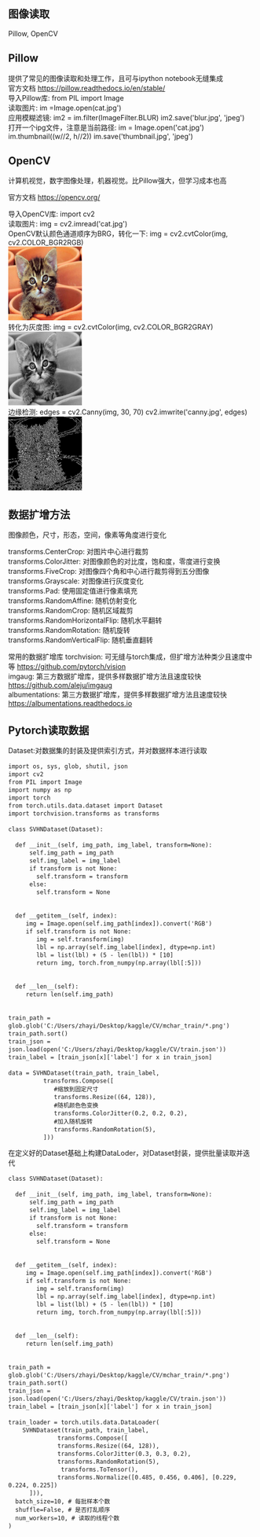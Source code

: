 图像读取
-------
Pillow, OpenCV    


Pillow
-------
提供了常见的图像读取和处理工作，且可与ipython notebook无缝集成  
官方文档    https://pillow.readthedocs.io/en/stable/  
导入Pillow库:                          from PIL import Image   
读取图片:                              im =Image.open(cat.jpg')  
应用模糊滤镜:                          im2 = im.filter(ImageFilter.BLUR) im2.save('blur.jpg', 'jpeg')  
打开一个ipg文件，注意是当前路径:         im = Image.open('cat.jpg') im.thumbnail((w//2, h//2)) im.save('thumbnail.jpg', 'jpeg') 


OpenCV
-------
计算机视觉，数字图像处理，机器视觉。比Pillow强大，但学习成本也高  

官方文档    https://opencv.org/  

导入OpenCV库:                          import cv2     
读取图片:                              img = cv2.imread('cat.jpg')    
OpenCV默认颜色通道顺序为BRG，转化一下:   img = cv2.cvtColor(img, cv2.COLOR_BGR2RGB)  
<img width="150" height="150" src="https://github.com/zhaying0617/Datawhale-CV/blob/master/img-storage/图片1.png">    
转化为灰度图:                           img = cv2.cvtColor(img, cv2.COLOR_BGR2GRAY)  
<img width="150" height="150" src="https://github.com/zhaying0617/Datawhale-CV/blob/master/img-storage/图片2.png">  
边缘检测:                               edges = cv2.Canny(img, 30, 70) cv2.imwrite('canny.jpg', edges)  
<img width="150" height="150" src="https://github.com/zhaying0617/Datawhale-CV/blob/master/img-storage/图片3.png">  


数据扩增方法
-------
图像颜色，尺寸，形态，空间，像素等角度进行变化  

transforms.CenterCrop:             对图片中心进行裁剪    
transforms.ColorJitter:            对图像颜色的对比度，饱和度，零度进行变换    
transforms.FiveCrop:               对图像四个角和中心进行裁剪得到五分图像    
transforms.Grayscale:              对图像进行灰度变化  
transforms.Pad:                    使用固定值进行像素填充  
transforms.RandomAffine:           随机仿射变化  
transforms.RandomCrop:             随机区域裁剪   
transforms.RandomHorizontalFlip:   随机水平翻转  
transforms.RandomRotation:         随机旋转  
transforms.RandomVerticalFlip:     随机垂直翻转  

常用的数据扩增库
torchvision:       可无缝与torch集成，但扩增方法种类少且速度中等         https://github.com/pytorch/vision    
imgaug:            第三方数据扩增库，提供多样数据扩增方法且速度较快       https://github.com/aleju/imgaug  
albumentations:    第三方数据扩增库，提供多样数据扩增方法且速度较快       https://albumentations.readthedocs.io 


Pytorch读取数据  
-------
Dataset:对数据集的封装及提供索引方式，并对数据样本进行读取  

    import os, sys, glob, shutil, json  
    import cv2  
    from PIL import Image  
    import numpy as np  
    import torch  
    from torch.utils.data.dataset import Dataset  
    import torchvision.transforms as transforms  

    class SVHNDataset(Dataset):

      def __init__(self, img_path, img_label, transform=None):
          self.img_path = img_path
          self.img_label = img_label
          if transform is not None:
            self.transform = transform
          else:
            self.transform = None


      def __getitem__(self, index):
         img = Image.open(self.img_path[index]).convert('RGB')
         if self.transform is not None:
            img = self.transform(img)
            lbl = np.array(self.img_label[index], dtype=np.int)
            lbl = list(lbl) + (5 - len(lbl)) * [10]
            return img, torch.from_numpy(np.array(lbl[:5]))


      def __len__(self):
         return len(self.img_path)


    train_path = glob.glob('C:/Users/zhayi/Desktop/kaggle/CV/mchar_train/*.png')
    train_path.sort()
    train_json = json.load(open('C:/Users/zhayi/Desktop/kaggle/CV/train.json'))
    train_label = [train_json[x]['label'] for x in train_json]
    
    data = SVHNDataset(train_path, train_label,  
              transforms.Compose([  
                 #缩放到固定尺⼨  
                 transforms.Resize((64, 128)),  
                 #随机颜⾊色变换  
                 transforms.ColorJitter(0.2, 0.2, 0.2),  
                 #加⼊随机旋转  
                 transforms.RandomRotation(5),  
              ]))  
          
在定义好的Dataset基础上构建DataLoder，对Dataset封装，提供批量读取并迭代

    class SVHNDataset(Dataset):

      def __init__(self, img_path, img_label, transform=None):
          self.img_path = img_path
          self.img_label = img_label
          if transform is not None:
            self.transform = transform
          else:
            self.transform = None


      def __getitem__(self, index):
         img = Image.open(self.img_path[index]).convert('RGB')
         if self.transform is not None:
            img = self.transform(img)
            lbl = np.array(self.img_label[index], dtype=np.int)
            lbl = list(lbl) + (5 - len(lbl)) * [10]
            return img, torch.from_numpy(np.array(lbl[:5]))


      def __len__(self):
         return len(self.img_path)


    train_path = glob.glob('C:/Users/zhayi/Desktop/kaggle/CV/mchar_train/*.png')
    train_path.sort()
    train_json = json.load(open('C:/Users/zhayi/Desktop/kaggle/CV/train.json'))
    train_label = [train_json[x]['label'] for x in train_json]

    train_loader = torch.utils.data.DataLoader(
        SVHNDataset(train_path, train_label,
                  transforms.Compose([
                  transforms.Resize((64, 128)),
                  transforms.ColorJitter(0.3, 0.3, 0.2),
                  transforms.RandomRotation(5),
                   transforms.ToTensor(),
                  transforms.Normalize([0.485, 0.456, 0.406], [0.229, 0.224, 0.225])
          ])),
      batch_size=10, # 每批样本个数
      shuffle=False, # 是否打乱顺序
      num_workers=10, # 读取的线程个数
    )



